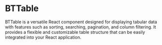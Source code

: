 # BTTable
BTTable is a versatile React component designed for displaying tabular data with features such as sorting, searching, pagination, and column filtering. It provides a flexible and customizable table structure that can be easily integrated into your React application.
